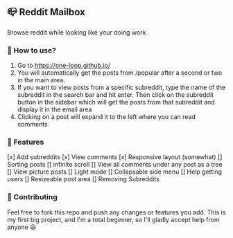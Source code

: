 ## 📪 Reddit Mailbox
Browse reddit while looking like your doing work

### 📌 How to use?
1. Go to https://one-loop.github.io/
2. You will automatically get the posts from /popular after a second or two in the main area.
3. If you want to view posts from a specific subreddit, type the name of the subreddit in the search bar and hit enter. Then click on the subreddit button in the sidebar which will get the posts from that subreddit and display it in the email area
4. Clicking on a post will expand it to the left where you can read comments

### 📕 Features
[x] Add subreddits
[x] View comments
[x] Responsive layout (somewhat)
[] Sorting posts
[] infinite scroll
[] View all comments under any post as a tree
[] View picture posts
[] Light mode
[] Collapsable side menu
[] Help getting users
[] Resizeable post area
[] Removing Subreddits


### 💙 Contributing
Feel free to fork this repo and push any changes or features you add. This is my first big project, and I'm a total beginner, so I'll gladly accept help from anyone 😃
